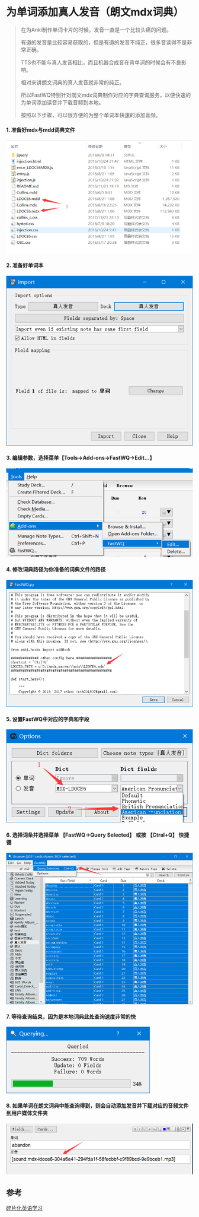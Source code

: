 # 为单词添加真人发音（朗文mdx词典）

>  在为Anki制作单词卡片的时候，发音一直是一个比较头痛的问题。
>
>  有道的发音是比较容易获取的，但是有道的发音不纯正，很多音读得不是非常正确。
>
>  TTS也不能与真人发音相比，而且机器合成音在背单词的时候会有不良影响。
>
>  相对来讲朗文词典的真人发音就非常的纯正。
>
>  所以FastWQ特别针对朗文mdx词典制作对应的字典查询服务，以便快速的为单词添加读音并下载音频到本地。
>
>  按照以下步骤，可以很方便的为整个单词本快速的添加音频。


#### 1. 准备好mdx与mdd词典文件

 ![](images/mdx_mdd_files.png)


#### 2. 准备好单词本

 ![](images/import.png)


#### 3. 编辑参数，选择菜单【Tools->Add-ons->FastWQ->Edit...】

 ![](images/edit_dict_menu.png)
 

#### 4. 修改词典路径为你准备的词典文件的路径

 ![](images/edit_addon.png)


#### 5. 设置FastWQ中对应的字典和字段

 ![](images/options.png)


#### 6. 选择词条并选择菜单 【FastWQ->Query Selected】 或按 【Ctral+Q】 快捷键

 ![](images/query_all.png)


#### 7. 等待查询结束，因为是本地词典此处查询速度非常的快

 ![](images/querying.png)


#### 8. 如果单词在朗文词典中能查询得到，则会自动添加发音并下载对应的音频文件到用户媒体文件夹

 ![](images/query_end.png)


## 参考

[碎片化英语学习](https://zhuanlan.zhihu.com/p/25958302)
